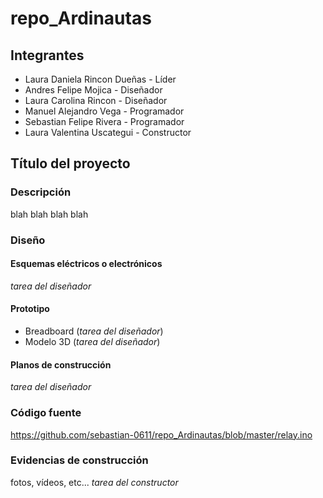 # repo_Ardinautas

## Integrantes
- Laura Daniela Rincon Dueñas - Líder
- Andres Felipe Mojica - Diseñador
- Laura Carolina Rincon - Diseñador
- Manuel Alejandro Vega - Programador
- Sebastian Felipe Rivera - Programador
- Laura Valentina Uscategui - Constructor


## Título del proyecto
### Descripción
blah blah blah blah 

### Diseño
#### Esquemas eléctricos o electrónicos
_tarea del diseñador_
#### Prototipo 
- Breadboard (_tarea del diseñador_)
- Modelo 3D (_tarea del diseñador_)
#### Planos de construcción
_tarea del diseñador_

### Código fuente
https://github.com/sebastian-0611/repo_Ardinautas/blob/master/relay.ino

### Evidencias de construcción
fotos, vídeos, etc... _tarea del constructor_
